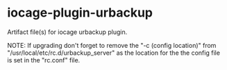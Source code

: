 # iocage-plugin-urbackup
Artifact file(s) for iocage urbackup plugin.

NOTE: If upgrading don't forget to remove the "-c (config location)" from "/usr/local/etc/rc.d/urbackup_server" as the location for the the config file is set in the "rc.conf" file.
